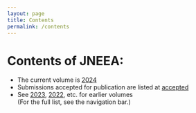 ```yaml
---
layout: page
title: Contents
permalink: /contents
---
```

# Contents of JNEEA:
* The current volume is [2024](/2024)
* Submissions accepted for publication are listed at [accepted](/accepted)
* See [2023](/2023), [2022](/2022), etc. for earlier volumes<br/>
  (For the full list, see the navigation bar.)
